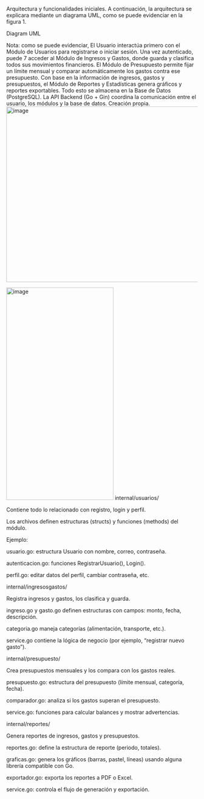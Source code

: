 Arquitectura y funcionalidades iniciales.
A continuación, la arquitectura se explicara mediante un diagrama UML,
como se puede evidenciar en la figura 1.

Diagram UML

Nota: como se puede evidenciar, El Usuario interactúa primero con el Módulo
de Usuarios para registrarse o iniciar sesión. Una vez autenticado, puede
7
acceder al Módulo de Ingresos y Gastos, donde guarda y clasifica todos sus
movimientos financieros. El Módulo de Presupuesto permite fijar un límite
mensual y comparar automáticamente los gastos contra ese presupuesto. Con
base en la información de ingresos, gastos y presupuestos, el Módulo de
Reportes y Estadísticas genera gráficos y reportes exportables. Todo esto se
almacena en la Base de Datos (PostgreSQL). La API Backend (Go + Gin)
coordina la comunicación entre el usuario, los módulos y la base de datos.
Creación propia.
<img width="817" height="462" alt="image" src="https://github.com/user-attachments/assets/3aed09db-1a30-4a8e-bce8-06c7297b3455" />


 <img width="282" height="559" alt="image" src="https://github.com/user-attachments/assets/6cc8f1bb-f4ed-4d17-bfbb-cbb0369c29bc" />
internal/usuarios/

Contiene todo lo relacionado con registro, login y perfil.

Los archivos definen estructuras (structs) y funciones (methods) del módulo.

Ejemplo:

usuario.go: estructura Usuario con nombre, correo, contraseña.

autenticacion.go: funciones RegistrarUsuario(), Login().

perfil.go: editar datos del perfil, cambiar contraseña, etc.

 internal/ingresosgastos/

Registra ingresos y gastos, los clasifica y guarda.

ingreso.go y gasto.go definen estructuras con campos: monto, fecha, descripción.

categoria.go maneja categorías (alimentación, transporte, etc.).

service.go contiene la lógica de negocio (por ejemplo, “registrar nuevo gasto”).

 internal/presupuesto/

Crea presupuestos mensuales y los compara con los gastos reales.

presupuesto.go: estructura del presupuesto (límite mensual, categoría, fecha).

comparador.go: analiza si los gastos superan el presupuesto.

service.go: funciones para calcular balances y mostrar advertencias.

internal/reportes/

Genera reportes de ingresos, gastos y presupuestos.

reportes.go: define la estructura de reporte (periodo, totales).

graficas.go: genera los gráficos (barras, pastel, líneas) usando alguna librería compatible con Go.

exportador.go: exporta los reportes a PDF o Excel.

service.go: controla el flujo de generación y exportación.
